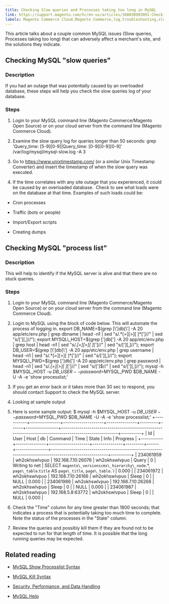 ```yaml
---
title: Checking Slow queries and Processes taking too long in MySQL
link: https://support.magento.com/hc/en-us/articles/360030903091-Checking-Slow-queries-and-Processes-taking-too-long-in-MySQL
labels: Magento Commerce Cloud,Magento Commerce,log,troubleshooting,slow,queries,MySQL
---
```


This article talks about a couple common MySQL issues (Slow queries, Processes taking too long) that can adversely affect a merchant's site, and the solutions they indicate.

## Checking MySQL "slow queries"

### Description

If you had an outage that was potentially caused by an overloaded database, these steps will help you check the slow queries log of your database.

### Steps

1. Login to your MySQL command line (Magento Commerce/Magento Open Source) or on your cloud server from the command line (Magento Commerce Cloud).

1. Examine the slow query log for queries longer than 50 seconds:
grep 'Query\_time: [5-9][0-9]\|Query\_time: [0-9][0-9][0-9]' /var/log/mysql/mysql-slow.log -A 3

1. Go to <https://www.unixtimestamp.com/> (or a similar Unix Timestamp Converter) and insert the timestamp of when the slow query was executed.

1. If the time correlates with any site outage that you experienced, it could be caused by an overloaded database.  Check to see what loads were on the database at that time. Examples of such loads could be:

* Cron processes

* Traffic (bots or people)

* Import/Export scripts

* Creating dumps



## Checking MySQL "process list"

### Description

This will help to identify if the MySQL server is alive and that there are no stuck queries.

### Steps

1. Login to your MySQL command line (Magento Commerce/Magento Open Source) or on your cloud server from the command line (Magento Commerce Cloud).

1. Login to MySQL using the block of code below. This will automate the process of logging in.
export DB\_NAME=$(grep [\']db[\'] -A 20 app/etc/env.php | grep dbname | head -n1 | sed "s/.*[=][>][ ]*[']//" | sed "s/['][,]//");
export MYSQL\_HOST=$(grep [\']db[\'] -A 20 app/etc/env.php | grep host | head -n1 | sed "s/.*[=][>][ ]*[']//" | sed "s/['][,]//");
export DB\_USER=$(grep [\']db[\'] -A 20 app/etc/env.php | grep username | head -n1 | sed "s/.*[=][>][ ]*[']//" | sed "s/['][,]//");
export MYSQL\_PWD=$(grep [\']db[\'] -A 20 app/etc/env.php | grep password | head -n1 | sed "s/.*[=][>][ ]*[']//" | sed "s/[']$//" | sed "s/['][,]//");
mysql -h $MYSQL\_HOST -u $DB\_USER --password=$MYSQL\_PWD $DB\_NAME -U -A -e 'show processlist;'

1. If you get an error back or it takes more than 30 sec to respond, you should contact Support to check the MySQL server.

1. Looking at sample output

1. Here is some sample output:
$ mysql -h $MYSQL\_HOST -u $DB\_USER --password=$MYSQL\_PWD $DB\_NAME -U -A -e 'show processlist;'
+-----------+---------------+--------------------+---------------+---------+------+----------------+------------------------------------------------------------------------------------------------------+----------+
| Id | User | Host | db | Command | Time | State | Info | Progress |
+-----------+---------------+--------------------+---------------+---------+------+----------------+------------------------------------------------------------------------------------------------------+----------+
| 234061959 | wh2okhswlvpuo | 192.168.7.10:26076 | wh2okhswlvpuo | Query | 0 | Writing to net | SELECT `magento\_versionscms\_hierarchy\_node`.*, `page\_table`.`title` AS `page\_title`, `page\_table`.`i | 0.000 |
| 234061972 | wh2okhswlvpuo | 192.168.7.10:26166 | wh2okhswlvpuo | Sleep | 0 | | NULL | 0.000 |
| 234061986 | wh2okhswlvpuo | 192.168.7.10:26268 | wh2okhswlvpuo | Sleep | 0 | | NULL | 0.000 |
| 234061987 | wh2okhswlvpuo | 192.168.5.8:63772 | wh2okhswlvpuo | Sleep | 0 | | NULL | 0.000 |


1. Check the "Time" column for any time greater than 1800 seconds; that indicates a process that is potentially taking too much time to complete. Note the status of the processes in the "State" column.

1. Review the queries and possibly kill them if they are found not to be expected to run for that length of time. It is possible that the long running queries may be expected.



## Related reading

* [MySQL Show Processlist Syntax](https://dev.mysql.com/doc/refman/8.0/en/show-processlist.html)

* [MySQL Kill Syntax](https://dev.mysql.com/doc/refman/8.0/en/kill.html)

* [Security, Performance, and Data Handling](https://devdocs.magento.com/guides/v2.3/ext-best-practices/extension-coding/security-performance-data-bp.html)

* [MySQL Help](https://devdocs.magento.com/guides/v2.3/install-gde/prereq/mysql.html)

